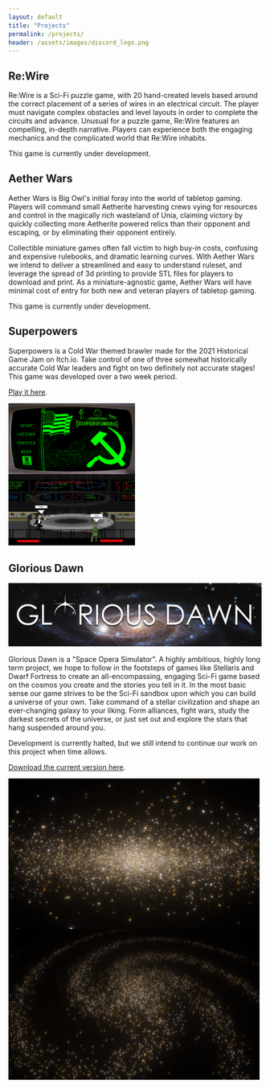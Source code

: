 ```yaml
---
layout: default
title: "Projects"
permalink: /projects/
header: /assets/images/discord_logo.png
---
```


## Re:Wire

Re:Wire is a Sci-Fi puzzle game, with 20 hand-created levels based around the correct placement of a series of wires in an electrical circuit. The player must navigate complex obstacles and level layouts in order to complete the circuits and advance. Unusual for a puzzle game, Re:Wire features an compelling, in-depth narrative. Players can experience both the engaging mechanics and the complicated world that Re:Wire inhabits.

This game is currently under development.

## Aether Wars

Aether Wars is Big Owl's initial foray into the world of tabletop gaming. Players will command small Aetherite harvesting crews vying for resources and control in the magically rich wasteland of Unia, claiming victory by quickly collecting more Aetherite powered relics than their opponent and escaping, or by eliminating their opponent entirely.  

Collectible miniature games often fall victim to high buy-in costs, confusing and expensive rulebooks, and dramatic learning curves. With Aether Wars we intend to deliver a streamlined and easy to understand ruleset, and leverage the spread of 3d printing to provide STL files for players to download and print. As a miniature-agnostic game, Aether Wars will have minimal cost of entry for both new and veteran players of tabletop gaming. 

This game is currently under development.

## Superpowers

Superpowers is a Cold War themed brawler made for the 2021 Historical Game Jam on Itch.io. Take control of one of three somewhat historically accurate Cold War leaders and fight on two definitely not accurate stages! This game was developed over a two week period.

[Play it here](https://big-owl-interactive.itch.io/superpowers).

<img src="/assets/images/Superpowers0.png"  width="50%" height="50%" style="float:left; padding-right: 10px;"/>
<img src="/assets/images/Superpowers1.png"  width="50%" height="50%" style="float:middle;"/>


## Glorious Dawn
<img src="/assets/images/GloriousDawn0.png"/>

Glorious Dawn is a "Space Opera Simulator". A highly ambitious, highly long term project, we hope to follow in the footsteps of games like Stellaris and Dwarf Fortress to create an all-encompassing, engaging Sci-Fi game based on the cosmos you create and the stories you tell in it. In the most basic sense our game strives to be the Sci-Fi sandbox upon which you can build a universe of your own. Take command of a stellar civilization and shape an ever-changing galaxy to your liking. Form alliances, fight wars, study the darkest secrets of the universe, or just set out and explore the stars that hang suspended around you.

Development is currently halted, but we still intend to continue our work on this project when time allows.

[Download the current version here](https://big-owl-interactive.itch.io/glorious-dawn).

<img src="/assets/images/GloriousDawn1.png" width="500" height="300" style="float:left; padding-right: 10px;"/>
<img src="/assets/images/GloriousDawn2.png" width="500" height="300" style="float:middle;"/>